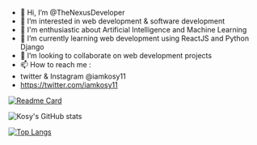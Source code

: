 - 👋 Hi, I’m @TheNexusDeveloper
- 👀 I’m interested in web development & software development 
- 👀 I'm enthusiastic about Artificial Intelligence and Machine Learning 
- 🌱 I’m currently learning web development using ReactJS and Python Django
- 💞️ I’m looking to collaborate on web development projects
- 📫 How to reach me : 
- twitter & Instagram @iamkosy11 
- https://twitter.com/iamkosy11

<!---
TheNexusDeveloper/TheNexusDeveloper is a ✨ special ✨ repository because its `README.md` (this file) appears on your GitHub profile.
You can click the Preview link to take a look at your changes.
--->

[![Readme Card](https://github-readme-stats.vercel.app/api/pin/?username=TheNexusDeveloper&repo=github-readme-stats)](https://github.com/anuraghazra/github-readme-stats)

![Kosy's GitHub stats](https://github-readme-stats.vercel.app/api?username=TheNexusDeveloper&show_icons=true&theme=dark)


[![Top Langs](https://github-readme-stats.vercel.app/api/top-langs/?username=TheNexusDeveloper&langs_count=8&theme=dark)](https://github.com/TheNexusDeveloper)
